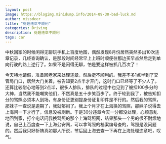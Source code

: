 ```yaml
---
layout: post
image: https://blogimg.minidump.info/2014-09-30-bad-luck.md
author: missdeer
title: "处理违章不顺利"
categories: Driving
description: 处理违章不顺利
tags: car
---
```

中秋回家的时候闲得无聊玩手机上百度地图，偶然发现8月份居然突然多出10次违章记录，几经查询确认，是那段时间经常早上上班时顺便往那边买早点然后走到单向行驶的路上逆行了。如果不是闲得无聊，怕是要这样被抓几百次了！

今天特地请假，准备回老家来处理违章，然后挺不顺利的。我差不多1点半到了交管局门口，居然大门关着，被告知要2点半才开门，这时门口已经等了不少人了。还算比较耐心地等到2点半，很多人排队，排队的过程中也见到了被扣100多分的大神，当然我不能嘲笑他们，不然真是五十步笑百步了。终于轮到我了，被告知扣分的驾照必须本人到场，有身份证更别提身份证复印件是不行的。然后我的驾照，那妹子一查说是逾期了，我就郁闷了。我上个月才在上海换的驾照，那妹子说得去上海问一下才行了，信息没被刷新。于是30分违章今天一分都没处理，心烦意乱地回到家，打个电话问我换驾照的那个上海驾照网，结果那头一个男的很不耐烦地说，自己上百度查一下上海公安网，可以拿驾照的档案编号查的，驾照是没问题的。然后我只好祈祷真如那人所说，节后回上海去查一下再在上海处理违章吧，叹气。
